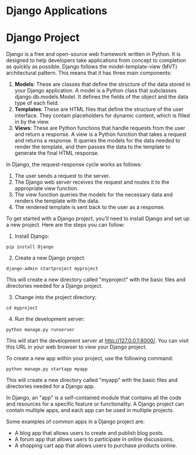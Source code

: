 # Django Applications

# Django Project
Django is a free and open-source web framework written in Python. It is designed to help developers take applications from concept to completion as quickly as possible. Django follows the model-template-view (MVT) architectural pattern. This means that it has three main components:
1. **Models**: These are classes that define the structure of the data stored in your Django application. A model is a Python class that subclasses django.db.models.Model. It defines the fields of the object and the data type of each field.
2. **Templates**: These are HTML files that define the structure of the user interface. They contain placeholders for dynamic content, which is filled in by the view.
3. **Views**: These are Python functions that handle requests from the user and return a response. A view is a Python function that takes a request and returns a response. It queries the models for the data needed to render the template, and then passes the data to the template to generate the final HTML response.

In Django, the request-response cycle works as follows:
1.  The user sends a request to the server.
2.  The Django web server receives the request and routes it to the appropriate view function.
3.  The view function queries the models for the necessary data and renders the template with the data.
4.  The rendered template is sent back to the user as a response.

To get started with a Django project, you'll need to install Django and set up a new project. Here are the steps you can follow:

1. Install Django:
```
pip install Django
```
2. Create a new Django project:
```
django-admin startproject myproject
```
This will create a new directory called "myproject" with the basic files and directories needed for a Django project.

3. Change into the project directory:
```
cd myproject
```

4. Run the development server:
```
python manage.py runserver
```
This will start the development server at http://127.0.0.1:8000/. You can visit this URL in your web browser to view your Django project.

To create a new app within your project, use the following command:

```
python manage.py startapp myapp
```

This will create a new directory called "myapp" with the basic files and directories needed for a Django app.

In Django, an "app" is a self-contained module that contains all the code and resources for a specific feature or functionality. A Django project can contain multiple apps, and each app can be used in multiple projects.

Some examples of common apps in a Django project are:

* A blog app that allows users to create and publish blog posts.
* A forum app that allows users to participate in online discussions.
* A shopping cart app that allows users to purchase products online.
